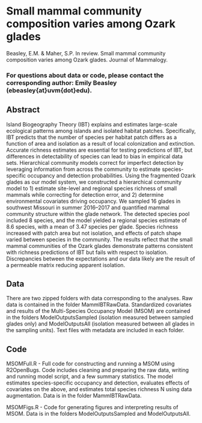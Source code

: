 # Small mammal community composition varies among Ozark glades
Beasley, E.M. & Maher, S.P. In review. Small mammal community composition varies among Ozark glades. Journal of Mammalogy.

### For questions about data or code, please contact the corresponding author: Emily Beasley (ebeasley{at}uvm{dot}edu).

## Abstract
Island Biogeography Theory (IBT) explains and estimates large-scale ecological patterns among islands and isolated habitat patches. Specifically, IBT predicts that the number of species per habitat patch differs as a function of area and isolation as a result of local colonization and extinction. Accurate richness estimates are essential for testing predictions of IBT, but differences in detectability of species can lead to bias in empirical data sets. Hierarchical community models correct for imperfect detection by leveraging information from across the community to estimate species-specific occupancy and detection probabilities. Using the fragmented Ozark glades as our model system, we constructed a hierarchical community model to 1) estimate site-level and regional species richness of small mammals while correcting for detection error, and 2) determine environmental covariates driving occupancy. We sampled 16 glades in southwest Missouri in summer 2016–2017 and quantified mammal community structure within the glade network. The detected species pool included 8 species, and the model yielded a regional species estimate of 8.6 species, with a mean of 3.47 species per glade. Species richness increased with patch area but not isolation, and effects of patch shape varied between species in the community. The results reflect that the small mammal communities of the Ozark glades demonstrate patterns consistent with richness predictions of IBT but fails with respect to isolation. Discrepancies between the expectations and our data likely are the result of a permeable matrix reducing apparent isolation.

## Data
There are two zipped folders with data corresponding to the analyses. Raw data is contained in the folder MammIBTRawData. Standardized covariates and results of the Multi-Species Occupancy Model (MSOM) are contained in the folders ModelOutputsSampled (isolation measured between sampled glades only) and ModelOutputsAll (isolation measured between all glades in the sampling units). Text files with metadata are included in each folder.

## Code
MSOMFull.R - Full code for constructing and running a MSOM using R2OpenBugs. Code includes cleaning and preparing the raw data, writing
and running model script, and a few summary statistics. The model estimates species-specific occupancy and detection, evaluates effects 
of covariates on the above, and estimates total species richness N using data augmentation. Data is in the folder MammIBTRawData.

MSOMFigs.R - Code for generating figures and interpreting results of MSOM. Data is in the folders ModelOutputsSampled and ModelOutputsAll.

